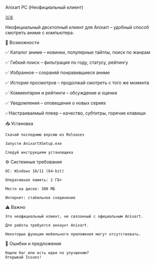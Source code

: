 Anixart PC (Неофициальный клиент)

[🇬🇧](https://github.com/VictimZxc/Anixart-X/blob/main/README.md)

Неофициальный десктопный клиент для Anixart – удобный способ смотреть аниме с компьютера.

📌 Возможности

✅ Каталог аниме – новинки, популярные тайтлы, поиск по жанрам

✅ Гибкий поиск – фильтрация по году, статусу, рейтингу

✅ Избранное – сохраняй понравившиеся аниме

✅ История просмотров – продолжай смотреть с того же момента

✅ Комментарии и рейтинги – обсуждение и оценки

✅ Уведомления – оповещения о новых сериях

✅Настраиваемый плеер – качество, субтитры, горячие клавиши

📥 Установка

    Скачай последнюю версию из Releases

    Запусти AnixartXSetup.exe

    Следуй инструкциям установщика

⚙️ Системные требования

    ОС: Windows 10/11 (64-bit)

    Оперативная память: 2 ГБ+

    Место на диске: 300 МБ

    Интернет: стабильное соединение

⚠️ Важно

    Это неофициальный клиент, не связанный с официальным Anixart.

    Для работы требуется аккаунт Anixart.

    Некоторые функции мобильного приложения могут отсутствовать.

🐞 Ошибки и предложения

    Нашли баг или есть идеи по улучшению?
    Открывай Issues!
